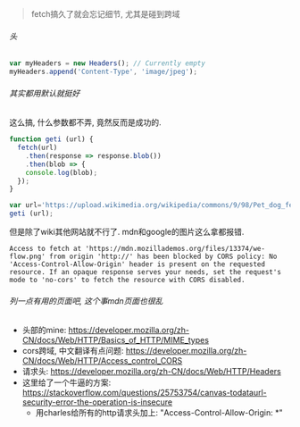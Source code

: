 > fetch搞久了就会忘记细节, 尤其是碰到跨域

###### 头

  ```js
  var myHeaders = new Headers(); // Currently empty
  myHeaders.append('Content-Type', 'image/jpeg');
  
  ```

###### 其实都用默认就挺好  

这么搞, 什么参数都不弄, 竟然反而是成功的. 

  ```js
  function geti (url) {
    fetch(url)
      .then(response => response.blob())
      .then(blob => {
      console.log(blob);           
    });
  }
  
  var url='https://upload.wikimedia.org/wikipedia/commons/9/98/Pet_dog_fetching_sticks_in_Wales-3April2010.jpg';
  geti (url);
  ```

  但是除了wiki其他网站就不行了. mdn和google的图片这么拿都报错.

  ```
  Access to fetch at 'https://mdn.mozillademos.org/files/13374/we-flow.png' from origin 'http://' has been blocked by CORS policy: No 'Access-Control-Allow-Origin' header is present on the requested resource. If an opaque response serves your needs, set the request's mode to 'no-cors' to fetch the resource with CORS disabled.
  ```



###### 列一点有用的页面吧, 这个事mdn页面也很乱

- 头部的mine: https://developer.mozilla.org/zh-CN/docs/Web/HTTP/Basics_of_HTTP/MIME_types
- cors跨域, 中文翻译有点问题: https://developer.mozilla.org/zh-CN/docs/Web/HTTP/Access_control_CORS
- 请求头: https://developer.mozilla.org/zh-CN/docs/Web/HTTP/Headers
- 这里给了一个牛逼的方案: https://stackoverflow.com/questions/25753754/canvas-todataurl-security-error-the-operation-is-insecure
  - 用charles给所有的http请求头加上:  "Access-Control-Allow-Origin: *" 